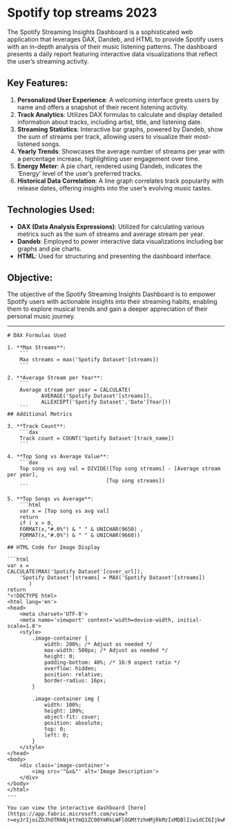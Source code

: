 # Spotify top streams 2023

The Spotify Streaming Insights Dashboard is a sophisticated web application that leverages DAX, Dandeb, and HTML to provide Spotify users with an in-depth analysis of their music listening patterns. The dashboard presents a daily report featuring interactive data visualizations that reflect the user’s streaming activity.

## Key Features:

1. **Personalized User Experience**: A welcoming interface greets users by name and offers a snapshot of their recent listening activity.
2. **Track Analytics**: Utilizes DAX formulas to calculate and display detailed information about tracks, including artist, title, and listening date.
3. **Streaming Statistics**: Interactive bar graphs, powered by Dandeb, show the sum of streams per track, allowing users to visualize their most-listened songs.
4. **Yearly Trends**: Showcases the average number of streams per year with a percentage increase, highlighting user engagement over time.
5. **Energy Meter**: A pie chart, rendered using Dandeb, indicates the ‘Energy’ level of the user’s preferred tracks.
6. **Historical Data Correlation**: A line graph correlates track popularity with release dates, offering insights into the user’s evolving music tastes.

## Technologies Used:

- **DAX (Data Analysis Expressions)**: Utilized for calculating various metrics such as the sum of streams and average stream per year.
- **Dandeb**: Employed to power interactive data visualizations including bar graphs and pie charts.
- **HTML**: Used for structuring and presenting the dashboard interface.

## Objective:

The objective of the Spotify Streaming Insights Dashboard is to empower Spotify users with actionable insights into their streaming habits, enabling them to explore musical trends and gain a deeper appreciation of their personal music journey.

---

```dax
# DAX Formulas Used

1. **Max Streams**: 
    ```
    Max streams = max('Spotify Dataset'[streams])
    ```

2. **Average Stream per Year**: 
    ```
    Average stream per year = CALCULATE(
           AVERAGE('Spotify Dataset'[streams]),
           ALLEXCEPT('Spotify Dataset','Date'[Year]))
    ```
## Additional Metrics

3. **Track Count**: 
    ```dax
    Track count = COUNT('Spotify Dataset'[track_name])
    ```

4. **Top Song vs Average Value**: 
    ```dax
    Top song vs avg val = DIVIDE([Top song streams] - [Average stream per year],
                                [Top song streams])
    ```

5. **Top Songs vs Average**: 
    ```html
    var x = [Top song vs avg val] 
    return
    if ( x > 0,
    FORMAT(x,"#.0%") & " " & UNICHAR(9650) ,
    FORMAT(x,"#.0%") & " " & UNICHAR(9660))
    ```
## HTML Code for Image Display

```html
var x = 
CALCULATE(MAX('Spotify Dataset'[cover_url]),
    'Spotify Dataset'[streams] = MAX('Spotify Dataset'[streams])
       )
return 
"<!DOCTYPE html>
<html lang='en'>
<head>
    <meta charset='UTF-8'>
    <meta name='viewport' content='width=device-width, initial-scale=1.0'>
    <style>
        .image-container {
            width: 200%; /* Adjust as needed */
            max-width: 500px; /* Adjust as needed */
            height: 0;
            padding-bottom: 40%; /* 16:9 aspect ratio */
            overflow: hidden;
            position: relative;
            border-radius: 16px;
        }

        .image-container img {
            width: 100%;
            height: 100%;
            object-fit: cover;
            position: absolute;
            top: 0;
            left: 0;
        }
    </style>
</head>
<body>
    <div class='image-container'>
        <img src='"&x&"' alt='Image Description'>
    </div>
</body>
</html>
---

You can view the interactive dashboard [here](https://app.fabric.microsoft.com/view?r=eyJrIjoiZDJhOTRkNjktYmQ1ZC00YmRkLWFlOGMtYzhmMjRkMzIxMDBlIiwidCI6IjkwMzY2M2NiLWY5NGQtNGQzZC05NWY1LTBlNzk5MDNlNjE0ZSJ9).


